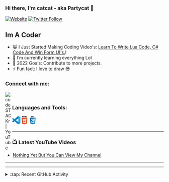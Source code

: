 ### Hi there, I'm catcat - aka Partycat 👋 

[![Website](https://img.shields.io/website?label=codeSTACKr.com&style=for-the-badge&url=https%3A%2F%2Fcodestackr.com)](https://codestackr.com)
[![Twitter Follow](https://img.shields.io/twitter/follow/codeSTACKr?color=1DA1F2&logo=twitter&style=for-the-badge)](https://twitter.com/intent/follow?original_referer=https%3A%2F%2Fgithub.com%2FcodeSTACKr&screen_name=codeSTACKr)

## Im A Coder

- 😺 I Just Started Making Coding Video's: [Learn To Write Lua Code, C# Code And Win Form UI's.][youtube]!
- 🌱 I’m currently learning everything Lol
- 🥅 2022 Goals: Contribute to more projects.
- ⚡ Fun fact: I love to draw 😎

### Connect with me:


[<img align="left" alt="codeSTACKr | YouTube" width="22px" src="https://cdn.jsdelivr.net/npm/simple-icons@v3/icons/youtube.svg" />][youtube]



<br />

### Languages and Tools:

[<img align="left" alt="Visual Studio Code" width="26px" src="https://raw.githubusercontent.com/github/explore/80688e429a7d4ef2fca1e82350fe8e3517d3494d/topics/visual-studio-code/visual-studio-code.png" />][viscode]
[<img align="left" alt="HTML5" width="26px" src="https://raw.githubusercontent.com/github/explore/80688e429a7d4ef2fca1e82350fe8e3517d3494d/topics/html/html.png" />][html]
[<img align="left" alt="CSS3" width="26px" src="https://raw.githubusercontent.com/github/explore/80688e429a7d4ef2fca1e82350fe8e3517d3494d/topics/css/css.png" />][css]



<br />
<br />

---

### 📺 Latest YouTube Videos

<!-- YOUTUBE:START -->
- [Nothing Yet But You Can View My Channel](https://www.youtube.com/channel/UCsOb_O9Viw_7Q0lBydhxpTw)
<!-- YOUTUBE:END -->


---




---

<details>
  <summary>:zap: Recent GitHub Activity</summary>
  
<!--START_SECTION:activity-->
1. Nothing To See Here!
<!--END_SECTION:activity-->

</details>




[youtube]: https://www.youtube.com/channel/UCsOb_O9Viw_7Q0lBydhxpTw

[viscode]: https://code.visualstudio.com

[html]: https://www.google.com/search?client=opera-gx&q=html&sourceid=opera&ie=UTF-8&oe=UTF-8

[css]: https://www.google.com/search?client=opera-gx&hs=0vB&sxsrf=AOaemvJkVTJOmh5ZHiMvnwUw4BAwUJdEig:1641237209281&q=css+code&spell=1&sa=X&ved=2ahUKEwivk-eGpZb1AhXpdN8KHTfZB28QirwEKAB6BAgBEDE&biw=1879&bih=931&dpr=1


